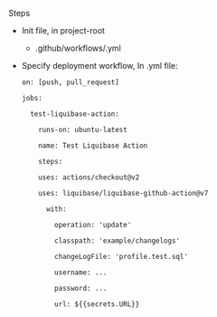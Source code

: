 Steps

- Init file, in project-root
  - .github/workflows/<example>.yml
- Specify deployment workflow, In .yml file:
  
      on: [push, pull_request]

      jobs:
  
        test-liquibase-action:
  
          runs-on: ubuntu-latest
  
          name: Test Liquibase Action
  
          steps:
  
          uses: actions/checkout@v2
  
          uses: liquibase/liquibase-github-action@v7
 
            with:
  
              operation: 'update'
  
              classpath: 'example/changelogs'
  
              changeLogFile: 'profile.test.sql'
  
              username: ...
  
              password: ...
  
              url: ${{secrets.URL}}
  
